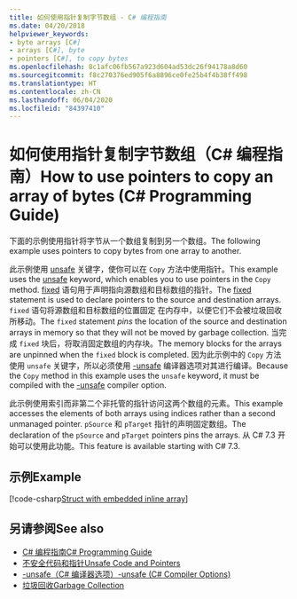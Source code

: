 ```yaml
---
title: 如何使用指针复制字节数组 - C# 编程指南
ms.date: 04/20/2018
helpviewer_keywords:
- byte arrays [C#]
- arrays [C#], byte
- pointers [C#], to copy bytes
ms.openlocfilehash: 8c1afc06fb567a923d604ad53dc26f94178a8d60
ms.sourcegitcommit: f8c270376ed905f6a8896ce0fe25b4f4b38ff498
ms.translationtype: HT
ms.contentlocale: zh-CN
ms.lasthandoff: 06/04/2020
ms.locfileid: "84397410"
---
```

# <a name="how-to-use-pointers-to-copy-an-array-of-bytes-c-programming-guide"></a><span data-ttu-id="7e53d-102">如何使用指针复制字节数组（C# 编程指南）</span><span class="sxs-lookup"><span data-stu-id="7e53d-102">How to use pointers to copy an array of bytes (C# Programming Guide)</span></span>

<span data-ttu-id="7e53d-103">下面的示例使用指针将字节从一个数组复制到另一个数组。</span><span class="sxs-lookup"><span data-stu-id="7e53d-103">The following example uses pointers to copy bytes from one array to another.</span></span>

<span data-ttu-id="7e53d-104">此示例使用 [unsafe](../../language-reference/keywords/unsafe.md) 关键字，使你可以在 `Copy` 方法中使用指针。</span><span class="sxs-lookup"><span data-stu-id="7e53d-104">This example uses the [unsafe](../../language-reference/keywords/unsafe.md) keyword, which enables you to use pointers in the `Copy` method.</span></span> <span data-ttu-id="7e53d-105">[fixed](../../language-reference/keywords/fixed-statement.md) 语句用于声明指向源数组和目标数组的指针。</span><span class="sxs-lookup"><span data-stu-id="7e53d-105">The [fixed](../../language-reference/keywords/fixed-statement.md) statement is used to declare pointers to the source and destination arrays.</span></span> <span data-ttu-id="7e53d-106">`fixed` 语句将源数组和目标数组的位置固定  在内存中，以便它们不会被垃圾回收所移动。</span><span class="sxs-lookup"><span data-stu-id="7e53d-106">The `fixed` statement *pins* the location of the source and destination arrays in memory so that they will not be moved by garbage collection.</span></span> <span data-ttu-id="7e53d-107">当完成 `fixed` 块后，将取消固定数组的内存块。</span><span class="sxs-lookup"><span data-stu-id="7e53d-107">The memory blocks for the arrays are unpinned when the `fixed` block is completed.</span></span> <span data-ttu-id="7e53d-108">因为此示例中的 `Copy` 方法使用 `unsafe` 关键字，所以必须使用 [-unsafe](../../language-reference/compiler-options/unsafe-compiler-option.md) 编译器选项对其进行编译。</span><span class="sxs-lookup"><span data-stu-id="7e53d-108">Because the `Copy` method in this example uses the `unsafe` keyword, it must be compiled with the [-unsafe](../../language-reference/compiler-options/unsafe-compiler-option.md) compiler option.</span></span>

<span data-ttu-id="7e53d-109">此示例使用索引而非第二个非托管的指针访问这两个数组的元素。</span><span class="sxs-lookup"><span data-stu-id="7e53d-109">This example accesses the elements of both arrays using indices rather than a second unmanaged pointer.</span></span> <span data-ttu-id="7e53d-110">`pSource` 和 `pTarget` 指针的声明固定数组。</span><span class="sxs-lookup"><span data-stu-id="7e53d-110">The declaration of the `pSource` and `pTarget` pointers pins the arrays.</span></span> <span data-ttu-id="7e53d-111">从 C# 7.3 开始可以使用此功能。</span><span class="sxs-lookup"><span data-stu-id="7e53d-111">This feature is available starting with C# 7.3.</span></span>

## <a name="example"></a><span data-ttu-id="7e53d-112">示例</span><span class="sxs-lookup"><span data-stu-id="7e53d-112">Example</span></span>

[!code-csharp[Struct with embedded inline array](snippets/FixedKeywordExamples.cs#8)]

## <a name="see-also"></a><span data-ttu-id="7e53d-113">另请参阅</span><span class="sxs-lookup"><span data-stu-id="7e53d-113">See also</span></span>

- [<span data-ttu-id="7e53d-114">C# 编程指南</span><span class="sxs-lookup"><span data-stu-id="7e53d-114">C# Programming Guide</span></span>](../index.md)
- [<span data-ttu-id="7e53d-115">不安全代码和指针</span><span class="sxs-lookup"><span data-stu-id="7e53d-115">Unsafe Code and Pointers</span></span>](index.md)
- [<span data-ttu-id="7e53d-116">-unsafe（C# 编译器选项）</span><span class="sxs-lookup"><span data-stu-id="7e53d-116">-unsafe (C# Compiler Options)</span></span>](../../language-reference/compiler-options/unsafe-compiler-option.md)
- [<span data-ttu-id="7e53d-117">垃圾回收</span><span class="sxs-lookup"><span data-stu-id="7e53d-117">Garbage Collection</span></span>](../../../standard/garbage-collection/index.md)
